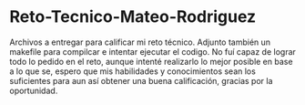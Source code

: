 # Reto-Tecnico-Mateo-Rodriguez
Archivos a entregar para calificar mi reto técnico.
Adjunto también un makefile para compilcar e intentar ejecutar el codigo.
No fuí capaz de lograr todo lo pedido en el reto, aunque intenté realizarlo lo mejor posible en base a lo que se, espero que mis habilidades y conocimientos sean los suficientes para aun así obtener una buena calificación, gracias por la oportunidad.
